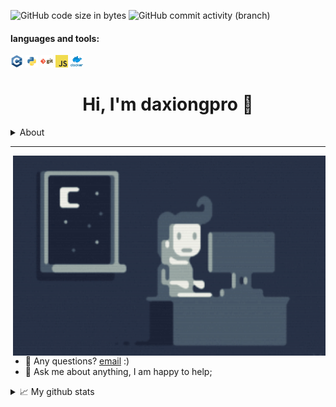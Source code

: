 <div>
    <p>
    <img alt="GitHub code size in bytes" src="https://img.shields.io/github/languages/code-size/daxiongpro/daxiongpro">
    <img alt="GitHub commit activity (branch)" src="https://img.shields.io/github/commit-activity/y/daxiongpro/daxiongpro/master">
    </p>
</div>


<h4>languages and tools:</h4>
<div>
    <code><img height="20" src="https://raw.githubusercontent.com/github/explore/80688e429a7d4ef2fca1e82350fe8e3517d3494d/topics/cpp/cpp.png"></code>
    <code><img height="20" src="https://raw.githubusercontent.com/github/explore/80688e429a7d4ef2fca1e82350fe8e3517d3494d/topics/python/python.png"></code>
    <code><img height="20" src="https://raw.githubusercontent.com/github/explore/80688e429a7d4ef2fca1e82350fe8e3517d3494d/topics/git/git.png"></code>
    <code><img height="20" src="https://raw.githubusercontent.com/github/explore/80688e429a7d4ef2fca1e82350fe8e3517d3494d/topics/javascript/javascript.png"></code>
    <code><img height="20" src="https://raw.githubusercontent.com/github/explore/80688e429a7d4ef2fca1e82350fe8e3517d3494d/topics/docker/docker.png"></code>
</div>

<h1 align=center> Hi, I'm daxiongpro 👋 </h1>

<details>
<summary> About </summary>
* 🔭 I’m currently working on ADAS. 
* 🌱 I’m currently learning TensorRT deployment with C++.
* 🍻 Engineer working for 🇨🇳 [GEELY](http://www.zgh.com), focusing on ADAS .
* ⚡ C++ / Python / Git / docker / Linux / Pytorch / TensorRT .
* ✍️ <a href="https://www.zhihu.com/people/da-xiong-43-94">zhihu(知乎).</a>
* ♟ Badminton / Swimming / Table Tennis / Hiking / Cycling / Chinese Chess / Glory of Kings（王者荣耀）. 
* 🚗 Zeeker 001 / Lynk&Co 01 / Volvo xc 90 . 
</details>


<hr/>
<img align="right" alt="GIF" src="Night-Coding.gif?raw=true" width="500" height="320" />
  
- 💼 Any questions? [email](mailto:zhengyi_cai@foxmail.com) :)
- 💬 Ask me about anything, I am happy to help;


<details>
<summary>📈 My github stats</summary>
<p align="center"> 
<img src="https://github-readme-stats.vercel.app/api?username=daxiongpro&show_icons=true&theme=gotham" alt="daxiongpro" />
<p>
    <img alt="Docker" src="https://img.shields.io/badge/-Docker-46a2f1?style=plastic&logo=docker&logoColor=white" />
    <img alt="Docker" src="https://img.shields.io/badge/dynamic/json?logo=github&label=GitHub&labelColor=495867&color=495867&query=%24.data.totalSubs&url=https%3A%2F%2Fapi.spencerwoo.com%2Fsubstats%2F%3Fsource%3Dgithub%26queryKey%3Dhayschan&style=flat-square" />
</p>

</details>
